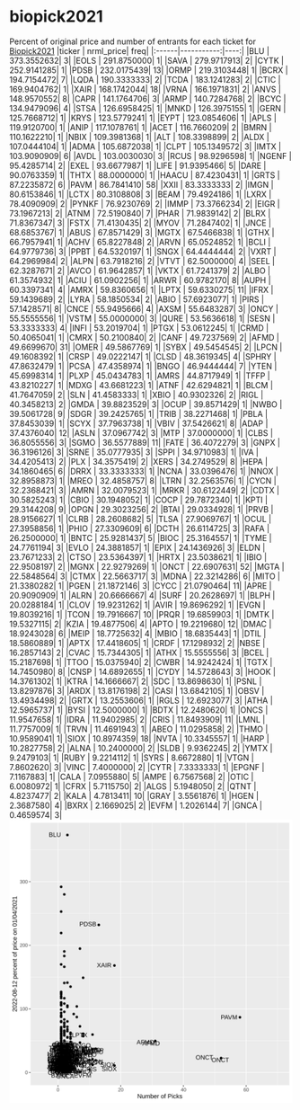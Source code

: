 # biopick2021
Percent of original price and number of entrants for each ticket for [Biopick2021](https://twitter.com/hashtag/Biopick2021)
|ticker |  nrml_price| freq|
|:------|-----------:|----:|
|BLU    | 373.3552632|    3|
|EOLS   | 291.8750000|    1|
|SAVA   | 279.9717913|    2|
|CYTK   | 252.9141285|    1|
|PDSB   | 232.0175439|   13|
|ORMP   | 219.3103448|    1|
|BCRX   | 194.7154472|    7|
|LQDA   | 190.3333333|    2|
|TCDA   | 183.1241283|    2|
|CTIC   | 169.9404762|    1|
|XAIR   | 168.1742044|   18|
|VRNA   | 166.1971831|    2|
|ANVS   | 148.9570552|    8|
|CAPR   | 141.1764706|    3|
|ARMP   | 140.7284768|    2|
|BCYC   | 134.9479096|    4|
|STSA   | 126.6958425|    1|
|MNKD   | 126.3975155|    1|
|GERN   | 125.7668712|    1|
|KRYS   | 123.5779241|    1|
|EYPT   | 123.0854606|    1|
|APLS   | 119.9120700|    1|
|ANIP   | 117.1078761|    1|
|ACET   | 116.7660209|    2|
|BMRN   | 110.1622210|    1|
|NBIX   | 109.3981368|    1|
|ALT    | 108.3398899|    2|
|ALDX   | 107.0444104|    1|
|ADMA   | 105.6872038|    1|
|CLPT   | 105.1349572|    3|
|IMTX   | 103.9090909|    6|
|AVDL   | 103.0030030|    3|
|RCUS   |  98.9296598|    1|
|NGENF  |  95.4285714|    2|
|EXEL   |  93.6677987|    1|
|LIFE   |  91.9395466|    5|
|DARE   |  90.0763359|    1|
|THTX   |  88.0000000|    1|
|HAACU  |  87.4230431|    1|
|GRTS   |  87.2235872|    6|
|PAVM   |  86.7841410|   58|
|XXII   |  83.3333333|    2|
|IMGN   |  80.6153846|    1|
|LCTX   |  80.3108808|    3|
|BEAM   |  79.4924186|    1|
|LXRX   |  78.4090909|    2|
|PYNKF  |  76.9230769|    2|
|IMMP   |  73.3766234|    2|
|EIGR   |  73.1967213|    2|
|ATNM   |  72.5190840|    7|
|PHAR   |  71.9839142|    2|
|BLRX   |  71.8367347|    3|
|FSTX   |  71.4130435|    2|
|MYOV   |  71.2847402|    1|
|JNCE   |  68.6853767|    1|
|ABUS   |  67.8571429|    3|
|MGTX   |  67.5466838|    1|
|GTHX   |  66.7957941|    1|
|ACHV   |  65.8227848|    2|
|ARVN   |  65.0524852|    1|
|BCLI   |  64.9779736|    3|
|PPBT   |  64.5320197|    1|
|SNGX   |  64.4444444|    2|
|VXRT   |  64.2969984|    2|
|ALPN   |  63.7918216|    2|
|VTVT   |  62.5000000|    4|
|SEEL   |  62.3287671|    2|
|AVCO   |  61.9642857|    1|
|VKTX   |  61.7241379|    2|
|ALBO   |  61.3574932|    1|
|ACIU   |  61.0902256|    1|
|ARWR   |  60.9782170|    8|
|AUPH   |  60.3397341|    4|
|AMRX   |  59.8360656|    1|
|LPTX   |  59.6330275|   11|
|IFRX   |  59.1439689|    2|
|LYRA   |  58.1850534|    2|
|ABIO   |  57.6923077|    1|
|PIRS   |  57.1428571|    8|
|CNCE   |  55.9495666|    4|
|AXSM   |  55.6483287|    3|
|ONCY   |  55.5555556|    1|
|VSTM   |  55.0000000|    3|
|QURE   |  53.5636618|    1|
|SESN   |  53.3333333|    4|
|INFI   |  53.2019704|    1|
|PTGX   |  53.0612245|    1|
|CRMD   |  50.4065041|    1|
|CMRX   |  50.2100840|    2|
|CANF   |  49.7237569|    2|
|AFMD   |  49.6699670|   31|
|OMER   |  49.5867769|    1|
|SYBX   |  49.5454545|    2|
|LPCN   |  49.1608392|    1|
|CRSP   |  49.0222147|    1|
|CLSD   |  48.3619345|    4|
|SPHRY  |  47.8632479|    1|
|PCSA   |  47.4358974|    1|
|BNGO   |  46.9444444|    7|
|YTEN   |  45.6998314|    1|
|PLXP   |  45.0434783|    1|
|AMRS   |  44.8717949|    1|
|TFFP   |  43.8210227|    1|
|MDXG   |  43.6681223|    1|
|ATNF   |  42.6294821|    1|
|BLCM   |  41.7647059|    2|
|SLN    |  41.4583333|    1|
|XBIO   |  40.9302326|    2|
|RIGL   |  40.3458213|    2|
|GMDA   |  39.8823529|    3|
|OCUP   |  39.8571429|    1|
|NWBO   |  39.5061728|    9|
|SDGR   |  39.2425765|    1|
|TRIB   |  38.2271468|    1|
|PBLA   |  37.8453039|    1|
|SCYX   |  37.7963738|    1|
|VBIV   |  37.5426621|    8|
|ADAP   |  37.4376040|   12|
|ASLN   |  37.0967742|    3|
|MTP    |  37.0000000|    1|
|CLBS   |  36.8055556|    3|
|SGMO   |  36.5577889|   11|
|FATE   |  36.4072279|    3|
|GNPX   |  36.3196126|    3|
|SRNE   |  35.0777935|    3|
|SPPI   |  34.9710983|    1|
|IVA    |  34.4205413|    2|
|PLX    |  34.3575419|    2|
|XERS   |  34.2749529|    8|
|HEPA   |  34.1860465|    6|
|DRRX   |  33.3333333|    1|
|NCNA   |  33.0396476|    1|
|NNOX   |  32.8958873|    1|
|MREO   |  32.4858757|    8|
|LTRN   |  32.2563576|    1|
|CYCN   |  32.2368421|    3|
|AMRN   |  32.0079523|    1|
|MRKR   |  30.6122449|    2|
|CDTX   |  30.5825243|    1|
|CBIO   |  30.1948052|    1|
|COCP   |  29.7872340|    1|
|KPTI   |  29.3144208|    9|
|OPGN   |  29.3023256|    2|
|BTAI   |  29.0334928|    1|
|PRVB   |  28.9156627|    1|
|CLRB   |  28.2608682|    5|
|TLSA   |  27.9069767|    1|
|OCUL   |  27.3958856|    1|
|PHIO   |  27.3309609|    6|
|DCTH   |  26.6114725|    3|
|RAFA   |  26.2500000|    1|
|BNTC   |  25.9281437|    5|
|BIOC   |  25.3164557|    1|
|TYME   |  24.7761194|    3|
|EVLO   |  24.3881857|    1|
|EPIX   |  24.1436926|    3|
|ELDN   |  23.7671233|    2|
|CTSO   |  23.5364397|    1|
|HRTX   |  23.5038621|    1|
|IBIO   |  22.9508197|    2|
|MGNX   |  22.9279269|    1|
|ONCT   |  22.6907631|   52|
|MGTA   |  22.5848564|    3|
|CTMX   |  22.5663717|    3|
|MDNA   |  22.3214286|    6|
|MITO   |  21.3380282|    1|
|PGEN   |  21.1872146|    3|
|CYCC   |  21.0790464|   11|
|APRE   |  20.9090909|    1|
|ALRN   |  20.6666667|    4|
|SURF   |  20.2628697|    1|
|BLPH   |  20.0288184|    1|
|CLOV   |  19.9231262|    1|
|AVIR   |  19.8696292|    1|
|EVGN   |  19.8039216|    1|
|TCON   |  19.7916667|   10|
|PRQR   |  19.6859903|    1|
|DMTK   |  19.5327115|    2|
|KZIA   |  19.4877506|    4|
|APTO   |  19.2219680|   12|
|DMAC   |  18.9243028|    6|
|MEIP   |  18.7725632|    4|
|MBIO   |  18.6835443|    1|
|DTIL   |  18.5860889|    1|
|APTX   |  17.4418605|    1|
|CRDF   |  17.1298932|    2|
|NBSE   |  16.2857143|    2|
|CVAC   |  15.7344305|    1|
|ATHX   |  15.5555556|    3|
|BCEL   |  15.2187698|    1|
|TTOO   |  15.0375940|    2|
|CWBR   |  14.9242424|    1|
|TGTX   |  14.7450980|    8|
|CNSP   |  14.6892655|    1|
|CYDY   |  14.5728643|    3|
|HOOK   |  14.3761302|    1|
|KTRA   |  14.1666667|    2|
|SDC    |  13.8698630|    1|
|PSNL   |  13.8297876|    3|
|ARDX   |  13.8176198|    2|
|CASI   |  13.6842105|    1|
|OBSV   |  13.4934498|    2|
|GRTX   |  13.2553606|    1|
|RGLS   |  12.6923077|    3|
|ATHA   |  12.5965737|    1|
|BYSI   |  12.5000000|    1|
|BDTX   |  12.2480620|    1|
|ONCS   |  11.9547658|    1|
|IDRA   |  11.9402985|    2|
|CRIS   |  11.8493909|   11|
|LMNL   |  11.7757009|    1|
|TRVN   |  11.4691943|    1|
|ABEO   |  11.0295858|    2|
|THMO   |  10.9589041|    1|
|SIOX   |  10.8974359|   18|
|NVTA   |  10.3345557|    1|
|HARP   |  10.2827758|    2|
|ALNA   |  10.2400000|    2|
|SLDB   |   9.9362245|    2|
|YMTX   |   9.2479103|    1|
|RUBY   |   9.2214112|    1|
|SYRS   |   8.6672880|    1|
|VTGN   |   7.8602620|    3|
|VINC   |   7.4000000|    2|
|CYTR   |   7.3333333|    1|
|EPGNF  |   7.1167883|    1|
|CALA   |   7.0955880|    5|
|AMPE   |   6.7567568|    2|
|OTIC   |   6.0080972|    1|
|CFRX   |   5.7115750|    2|
|ALGS   |   5.1948050|    2|
|QTNT   |   4.8237477|    2|
|KALA   |   4.7813411|   10|
|GRAY   |   3.5561876|    1|
|HGEN   |   2.3687580|    4|
|BXRX   |   2.1669025|    2|
|EVFM   |   1.2026144|    7|
|GNCA   |   0.4659574|    3|
![retvspicks](biopicks.png?raw=true)
